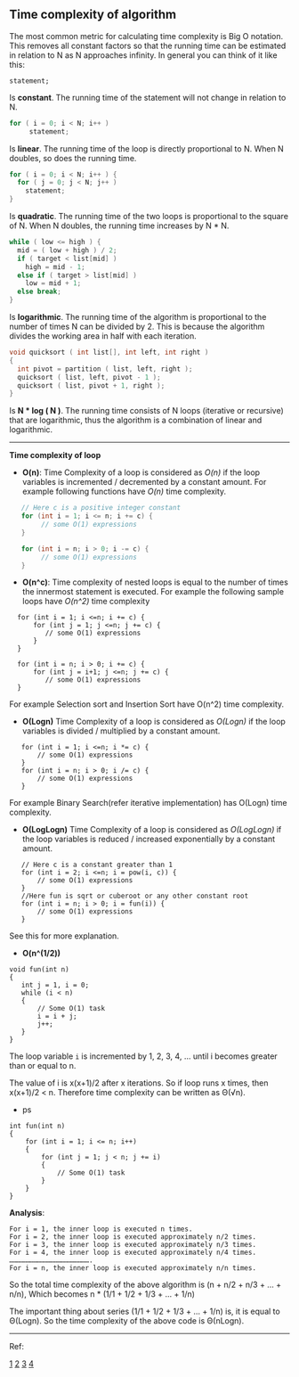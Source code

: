 
Time complexity of algorithm
------------

The most common metric for calculating time complexity is Big O notation. This removes all constant factors so that 
the running time can be estimated in relation to N as N approaches infinity. In general you can think of it like this:

`statement;`

Is **constant**. The running time of the statement will not change in relation to N.

```c
for ( i = 0; i < N; i++ )
     statement;
```

Is **linear**. The running time of the loop is directly proportional to N. When N doubles, so does the running time.

```c
for ( i = 0; i < N; i++ ) {
  for ( j = 0; j < N; j++ )
    statement;
}
```

Is **quadratic**. The running time of the two loops is proportional to the square of N. When N doubles, 
the running time increases by N * N.

```c
while ( low <= high ) {
  mid = ( low + high ) / 2;
  if ( target < list[mid] )
    high = mid - 1;
  else if ( target > list[mid] )
    low = mid + 1;
  else break;
}
```

Is **logarithmic**. The running time of the algorithm is proportional to the number of times N can be divided by 2.
This is because the algorithm divides the working area in half with each iteration.

```c
void quicksort ( int list[], int left, int right )
{
  int pivot = partition ( list, left, right );
  quicksort ( list, left, pivot - 1 );
  quicksort ( list, pivot + 1, right );
}
```

Is **N * log ( N )**. The running time consists of N loops (iterative or recursive) that are logarithmic, 
thus the algorithm is a combination of linear and logarithmic.

----------

**Time complexity of loop**

- **O(n)**: Time Complexity of a loop is considered as _O(n)_ if the loop variables is incremented / decremented by a constant amount. For example following functions have _O(n)_ time complexity.

```c
   // Here c is a positive integer constant   
   for (int i = 1; i <= n; i += c) {  
        // some O(1) expressions
   }

   for (int i = n; i > 0; i -= c) {
        // some O(1) expressions
   }
```   
 
- **O(n^c)**: Time complexity of nested loops is equal to the number of times the innermost statement is executed. For example the following sample loops have _O(n^2)_ time complexity

 ``` 
   for (int i = 1; i <=n; i += c) {
       for (int j = 1; j <=n; j += c) {
          // some O(1) expressions
       }
   }

   for (int i = n; i > 0; i += c) {
       for (int j = i+1; j <=n; j += c) {
          // some O(1) expressions
   }
 ```

For example Selection sort and Insertion Sort have O(n^2) time complexity.

 
- **O(Logn)** Time Complexity of a loop is considered as _O(Logn)_ if the loop variables is divided / multiplied by a constant amount.

```
   for (int i = 1; i <=n; i *= c) {
       // some O(1) expressions
   }
   for (int i = n; i > 0; i /= c) {
       // some O(1) expressions
   }
```

For example Binary Search(refer iterative implementation) has O(Logn) time complexity.

 
- **O(LogLogn)** Time Complexity of a loop is considered as _O(LogLogn)_ if the loop variables is reduced / increased exponentially by a constant amount.

```
   // Here c is a constant greater than 1   
   for (int i = 2; i <=n; i = pow(i, c)) { 
       // some O(1) expressions
   }
   //Here fun is sqrt or cuberoot or any other constant root
   for (int i = n; i > 0; i = fun(i)) { 
       // some O(1) expressions
   }
```   
   
See this for more explanation.

- **O(n^(1/2))**

```
void fun(int n)
{
   int j = 1, i = 0;
   while (i < n)
   {
       // Some O(1) task
       i = i + j;
       j++;
   }
}
```

The loop variable `i` is incremented by 1, 2, 3, 4, … until i becomes greater than or equal to n.

The value of i is x(x+1)/2 after x iterations. So if loop runs x times, then x(x+1)/2 < n. Therefore time complexity can be written as Θ(√n). 

- ps

```
int fun(int n)
{    
    for (int i = 1; i <= n; i++)
    {
        for (int j = 1; j < n; j += i)
        {
            // Some O(1) task
        }
    }    
}
```

**Analysis**:

```
For i = 1, the inner loop is executed n times.
For i = 2, the inner loop is executed approximately n/2 times.
For i = 3, the inner loop is executed approximately n/3 times.
For i = 4, the inner loop is executed approximately n/4 times.
…………………………………………………….
For i = n, the inner loop is executed approximately n/n times.
```

So the total time complexity of the above algorithm is (n + n/2 + n/3 + … + n/n), Which becomes n * (1/1 + 1/2 + 1/3 + … + 1/n)

The important thing about series (1/1 + 1/2 + 1/3 + … + 1/n) is, it is equal to Θ(Logn). So the time complexity of the above code is Θ(nLogn).

------

Ref:

[1](http://stackoverflow.com/questions/11032015/how-to-find-time-complexity-of-an-algorithm)
[2](http://www.geeksforgeeks.org/analysis-of-algorithms-set-4-analysis-of-loops/)
[3](http://www.geeksforgeeks.org/time-complexity-where-loop-variable-is-incremented-by-1-2-3-4/)
[4](http://www.geeksforgeeks.org/interesting-time-complexity-question/)
